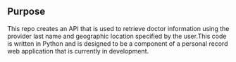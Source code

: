 ## Purpose
This repo creates an API that is used to retrieve doctor information using the provider last name and geographic location specified by the user.This code is written in Python and is designed to be a component of a personal record web application that is currently in development.
